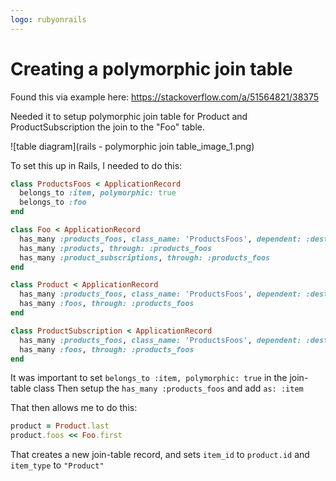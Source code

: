 ```yaml
---
logo: rubyonrails
---
```


# Creating a polymorphic join table

Found this via example here: https://stackoverflow.com/a/51564821/38375

Needed it to setup polymorphic join table for Product and ProductSubscription the join to the "Foo" table.

![table diagram](rails - polymorphic join table_image_1.png)

To set this up in Rails, I needed to do this:

```ruby
class ProductsFoos < ApplicationRecord
  belongs_to :item, polymorphic: true
  belongs_to :foo
end

class Foo < ApplicationRecord
  has_many :products_foos, class_name: 'ProductsFoos', dependent: :destroy
  has_many :products, through: :products_foos
  has_many :product_subscriptions, through: :products_foos
end

class Product < ApplicationRecord
  has_many :products_foos, class_name: 'ProductsFoos', dependent: :destroy, as: :item
  has_many :foos, through: :products_foos
end

class ProductSubscription < ApplicationRecord
  has_many :products_foos, class_name: 'ProductsFoos', dependent: :destroy, as: :item
  has_many :foos, through: :products_foos
end
```

It was important to set `belongs_to :item, polymorphic: true` in the join-table class
Then setup the `has_many :products_foos` and add `as: :item`

That then allows me to do this:

```ruby
product = Product.last
product.foos << Foo.first
```

That creates a new join-table record, and sets `item_id` to `product.id` and `item_type` to `"Product"`
